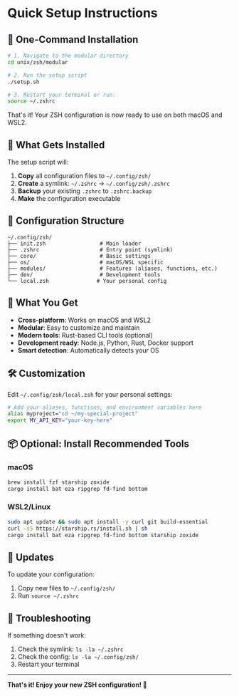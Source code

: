 # Quick Setup Instructions

## 🚀 One-Command Installation

```bash
# 1. Navigate to the modular directory
cd unix/zsh/modular

# 2. Run the setup script
./setup.sh

# 3. Restart your terminal or run:
source ~/.zshrc
```

That's it! Your ZSH configuration is now ready to use on both macOS and WSL2.

## 📁 What Gets Installed

The setup script will:

1. **Copy** all configuration files to `~/.config/zsh/`
2. **Create** a symlink: `~/.zshrc` → `~/.config/zsh/.zshrc`
3. **Backup** your existing `.zshrc` to `.zshrc.backup`
4. **Make** the configuration executable

## 🔧 Configuration Structure

```
~/.config/zsh/
├── init.zsh                 # Main loader
├── .zshrc                   # Entry point (symlink)
├── core/                    # Basic settings
├── os/                      # macOS/WSL specific
├── modules/                 # Features (aliases, functions, etc.)
├── dev/                     # Development tools
└── local.zsh               # Your personal config
```

## 🎯 What You Get

- **Cross-platform**: Works on macOS and WSL2
- **Modular**: Easy to customize and maintain
- **Modern tools**: Rust-based CLI tools (optional)
- **Development ready**: Node.js, Python, Rust, Docker support
- **Smart detection**: Automatically detects your OS

## 🛠️ Customization

Edit `~/.config/zsh/local.zsh` for your personal settings:

```bash
# Add your aliases, functions, and environment variables here
alias myproject="cd ~/my-special-project"
export MY_API_KEY="your-key-here"
```

## 📦 Optional: Install Recommended Tools

### macOS
```bash
brew install fzf starship zoxide
cargo install bat eza ripgrep fd-find bottom
```

### WSL2/Linux
```bash
sudo apt update && sudo apt install -y curl git build-essential
curl -sS https://starship.rs/install.sh | sh
cargo install bat eza ripgrep fd-find bottom starship zoxide
```

## 🔄 Updates

To update your configuration:

1. Copy new files to `~/.config/zsh/`
2. Run `source ~/.zshrc`

## 🐛 Troubleshooting

If something doesn't work:

1. Check the symlink: `ls -la ~/.zshrc`
2. Check the config: `ls -la ~/.config/zsh/`
3. Restart your terminal

---

**That's it! Enjoy your new ZSH configuration! 🎉** 